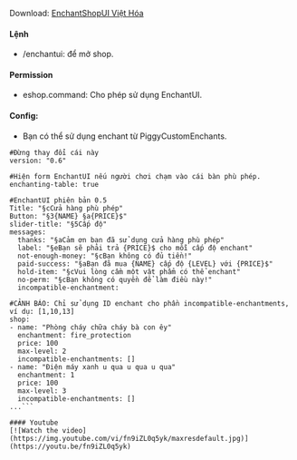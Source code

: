 Download: <a href="https://github.com/GamerSoiCon/EnchantShopUIVN/releases">EnchantShopUI Việt Hóa</a>

#### Lệnh
+ /enchantui: để mở shop.

#### Permission
+ eshop.command: Cho phép sử dụng EnchantUI.

#### Config:
+ Bạn có thể sử dụng enchant từ PiggyCustomEnchants.
```---
#Đừng thay đổi cái này
version: "0.6"

#Hiện form EnchantUI nếu người chơi chạm vào cái bàn phù phép.
enchanting-table: true

#EnchantUI phiên bản 0.5
Title: "§cCửa hàng phù phép"
Button: "§3{NAME} §a{PRICE}$"
slider-title: "§5Cấp độ"
messages:
  thanks: "§aCảm ơn bạn đã sử dụng cửa hàng phù phép"
  label: "§eBạn sẽ phải trả {PRICE}$ cho mỗi cấp độ enchant"
  not-enough-money: "§cBạn không có đủ tiền!"
  paid-success: "§aBạn đã mua {NAME} cấp độ {LEVEL} với {PRICE}$"
  hold-item: "§cVui lòng cầm một vật phẩm có thể enchant"
  no-perm: "§cBạn không có quyền để làm điều này!"
  incompatible-enchantment:
  
#CẢNH BÁO: Chỉ sử dụng ID enchant cho phần incompatible-enchantments, ví dụ: [1,10,13]
shop:	
- name: "Phòng cháy chữa cháy bà con êy"
  enchantment: fire_protection
  price: 100
  max-level: 2
  incompatible-enchantments: []
- name: "Điện máy xanh u qua u qua u qua"
  enchantment: 1
  price: 100
  max-level: 3
  incompatible-enchantments: []
...```

#### Youtube
[![Watch the video](https://img.youtube.com/vi/fn9iZL0q5yk/maxresdefault.jpg)](https://youtu.be/fn9iZL0q5yk)

